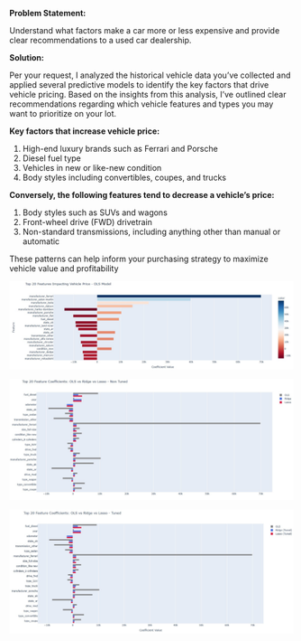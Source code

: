 **Problem Statement:**

Understand what factors make a car more or less expensive and provide clear recommendations to a used car dealership.

**Solution:**

Per your request, I analyzed the historical vehicle data you’ve collected and applied several predictive models to identify the key factors that drive vehicle pricing. Based on the insights from this analysis, I’ve outlined clear recommendations regarding which vehicle features and types you may want to prioritize on your lot.


**Key factors that increase vehicle price:**
1. High-end luxury brands such as Ferrari and Porsche
2. Diesel fuel type
3. Vehicles in new or like-new condition
4. Body styles including convertibles, coupes, and trucks


**Conversely, the following features tend to decrease a vehicle’s price:**
1. Body styles such as SUVs and wagons
2. Front-wheel drive (FWD) drivetrain
3. Non-standard transmissions, including anything other than manual or automatic

These patterns can help inform your purchasing strategy to maximize vehicle value and profitability

![alt text](images/Image1.jpg)

![alt text](images/Image2.jpg)

![alt text](images/Image3.jpg)

